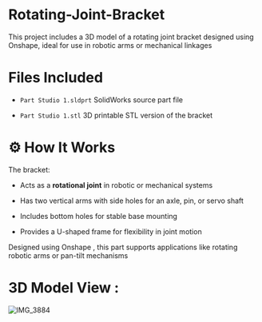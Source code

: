 # Rotating-Joint-Bracket
This project includes a 3D model of a rotating joint bracket designed using Onshape, ideal for use in robotic arms or mechanical linkages


# Files Included

- `Part Studio 1.sldprt` SolidWorks source part file
  
- `Part Studio 1.stl`  3D printable STL version of the bracket
  

# ⚙️ How It Works

The bracket:
- Acts as a **rotational joint** in robotic or mechanical systems
  
- Has two vertical arms with side holes for an axle, pin, or servo shaft
  
- Includes bottom holes for stable base mounting
  
- Provides a U-shaped frame for flexibility in joint motion
  

Designed using Onshape , this part supports applications like rotating robotic arms or pan-tilt mechanisms

# 3D Model View :
![IMG_3884](https://github.com/user-attachments/assets/34767e7a-222e-4d25-8ebf-2a3739d31e5c)



